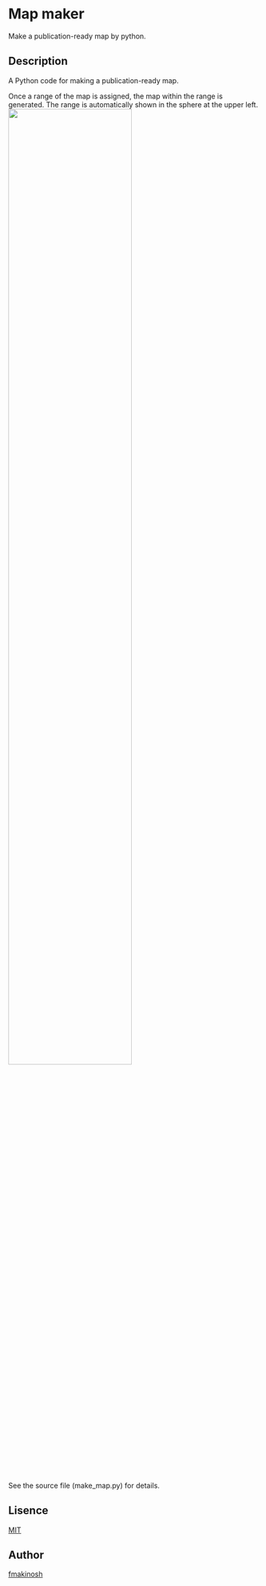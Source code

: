 # Map maker
Make a publication-ready map by python.

## Description
A Python code for making a publication-ready map.

Once a range of the map is assigned, the map within the range is generated.
The range is automatically shown in the sphere at the upper left.
<img src="https://user-images.githubusercontent.com/34992901/52837746-56bf9500-3133-11e9-8d71-fc75c07ab322.png" width=70%>

See the source file (make_map.py) for details.

## Lisence
[MIT](https://github.com/fmakinosh/map_maker/master/LICENCE)

## Author
[fmakinosh](https://github.com/fmakinosh)
